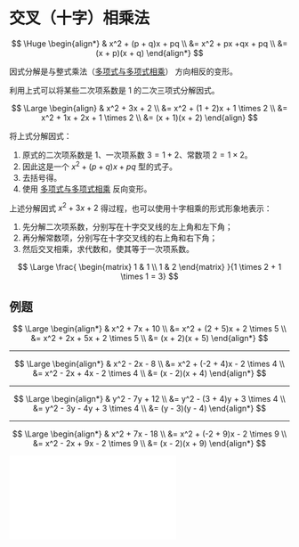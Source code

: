 # 交叉（十字）相乘法

$$
\Huge
\begin{align*}
  & x^2 + (p + q)x + pq \\
  &= x^2 + px +qx + pq \\
  &= (x + p)(x + q)
\end{align*}
$$

因式分解是与整式乘法（[多项式与多项式相乘](./整式的乘法#多项式与多项式相乘)）
方向相反的变形。

利用上式可以将某些二次项系数是 1 的二次三项式分解因式。

$$
\Large
\begin{align}
  & x^2 + 3x + 2 \\
  &= x^2 + (1 + 2)x + 1 \times 2 \\
  &= x^2 + 1x + 2x + 1 \times 2 \\
  &= (x + 1)(x + 2)
\end{align}
$$

将上式分解因式：

1. 原式的二次项系数是 $1$、一次项系数 $3 = 1 + 2$、常数项 $2 = 1 \times 2$。
2. 因此这是一个 $x^2 + (p + q)x + pq$ 型的式子。
3. 去括号得。
4. 使用 [多项式与多项式相乘](./整式的乘法#多项式与多项式相乘) 反向变形。

上述分解因式 $x^2 + 3x + 2$ 得过程，也可以使用十字相乘的形式形象地表示：

1. 先分解二次项系数，分别写在十字交叉线的左上角和左下角；
2. 再分解常数项，分别写在十字交叉线的右上角和右下角；
3. 然后交叉相乘，求代数和，使其等于一次项系数。

$$
\Large
\frac{
  \begin{matrix}
    1 & 1 \\
    1 & 2
  \end{matrix}
}{1 \times 2 + 1 \times 1 = 3}
$$

## 例题

$$
\Large
\begin{align*}
  & x^2 + 7x + 10 \\
  &= x^2 + (2 + 5)x + 2 \times 5 \\
  &= x^2 + 2x + 5x + 2 \times 5 \\
  &= (x + 2)(x + 5)
\end{align*}
$$

----------

$$
\Large
\begin{align*}
  & x^2 - 2x - 8 \\
  &= x^2 + (-2 + 4)x - 2 \times 4 \\
  &= x^2 - 2x + 4x - 2 \times 4 \\
  &= (x - 2)(x + 4)
\end{align*}
$$

----------

$$
\Large
\begin{align*}
  & y^2 - 7y + 12 \\
  &= y^2 - (3 + 4)y + 3 \times 4 \\
  &= y^2 - 3y - 4y + 3 \times 4 \\
  &= (y - 3)(y - 4)
\end{align*}
$$

----------

$$
\Large
\begin{align*}
  & x^2 + 7x - 18 \\
  &= x^2 + (-2 + 9)x - 2 \times 9 \\
  &= x^2 - 2x + 9x - 2 \times 9 \\
  &= (x - 2)(x + 9)
\end{align*}
$$

<iframe style={{width: '100%', height: '600px'}} src="//player.bilibili.com/player.html?aid=14685363&bvid=BV1Gx411G7Nz&cid=23939457&page=1" scrolling="no" border="0" frameborder="no" framespacing="0" allowfullscreen="true"></iframe>